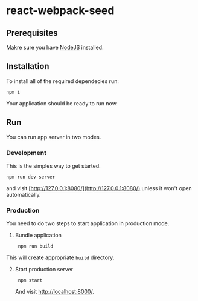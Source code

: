 # react-webpack-seed

## Prerequisites

Makre sure you have [NodeJS](https://nodejs.org/download/) installed.

## Installation

To install all of the required dependecies run:

    npm i

Your application should be ready to run now.

## Run

You can run app server in two modes.

### Development

This is the simples way to get started.

    npm run dev-server

and visit [http://127.0.0.1:8080/](http://127.0.0.1:8080/) unless it won't open automatically.

### Production

You need to do two steps to start application in production mode.

1. Bundle application

        npm run build

  This will create appropriate `build` directory.

2. Start production server

        npm start

   And visit [http://localhost:8000/](http://localhost:8000/).
